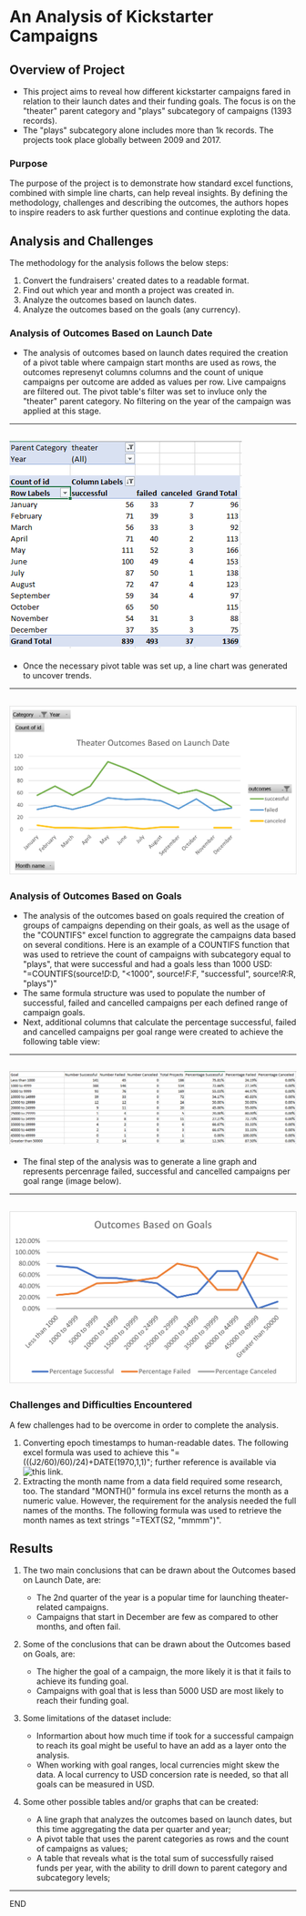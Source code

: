 # An Analysis of Kickstarter Campaigns

## Overview of Project
- This project aims to reveal how different kickstarter campaigns fared in relation to their launch dates and their funding goals. The focus is on the "theater" parent category and "plays" subcategory of campaigns (1393 records).
- The "plays" subcategory alone includes more than 1k records. The projects took place globally between 2009 and 2017.

### Purpose
The purpose of the project is to demonstrate how standard excel functions, combined with simple line charts, can help reveal insights. By defining the methodology, challenges and describing the outcomes, the authors hopes to inspire readers to ask further questions and continue exploting the data.  

## Analysis and Challenges
The methodology for the analysis follows the below steps:
1. Convert the fundraisers' created dates to a readable format.
2. Find out which year and month a project was created in.
3. Analyze the outcomes based on launch dates.
4. Analyze the outcomes based on the goals (any currency). 

### Analysis of Outcomes Based on Launch Date 
- The analysis of outcomes based on launch dates required the creation of a pivot table where campaign start months are used as rows, the outcomes represenyt columns columns and the count of unique campaigns per outcome are added as values per row. Live campaigns are filtered out. The pivot table's filter was set to invluce only the "theater" parent category. No filtering on the year of the campaign was applied at this stage.
---
![Pivot table structure](https://github.com/githubteodora/Week-1-Jun-22/blob/main/Pivot%20months.PNG)
---
- Once the necessary pivot table was set up, a line chart was generated to uncover trends.
---
![Line chart](https://github.com/githubteodora/Week-1-Jun-22/blob/main/Theater_Outcomes_vs_Launch.png)
---
### Analysis of Outcomes Based on Goals
- The analysis of the outcomes based on goals required the creation of groups of campaigns depending on their goals, as well as the usage of the "COUNTIFS" excel function to aggregrate the campaigns data based on several conditions. Here is an example of a COUNTIFS function that was used to retrieve the count of campaigns with subcategory equal to "plays", that were successful and had a goals less than 1000 USD: "=COUNTIFS(source!$D:$D, "<1000", source!$F:$F, "successful", source!$R:$R, "plays")"
- The same formula structure was used to populate the number of successful, failed and cancelled campaigns per each defined range of campaign goals. 
- Next, additional columns that calculate the percentage successful, failed and cancelled campaigns per goal range were created to achieve the following table view:
---
![Goal ranges](https://github.com/githubteodora/Week-1-Jun-22/blob/main/Goal_ranges.PNG)
---
- The final step of the analysis was to generate a line graph and represents percenrage failed, successful and cancelled campaigns per goal range (image below).
---
![Outcomes vs Goals](https://github.com/githubteodora/Week-1-Jun-22/blob/main/Outcomes_vs_Goals.png)
---
### Challenges and Difficulties Encountered
A few challenges had to be overcome in order to complete the analysis.
1. Converting epoch timestamps to human-readable dates. The following excel formula was used to achieve this "=(((J2/60)/60)/24)+DATE(1970,1,1)"; further reference is available via ![this link](https://www.epochconverter.com/). 
2. Extracting the month name from a data field required some research, too. The standard "MONTH()" formula ins excel returns the month as a numeric value. However, the requirement for the analysis needed the full names of the months. The following formula was used to retrieve the month names as text strings "=TEXT(S2, "mmmm")".

## Results

1. The two main conclusions that can be drawn about the Outcomes based on Launch Date, are:
   - The 2nd quarter of the year is a popular time for launching theater-related campaigns.
   - Campaigns that start in December are few as compared to other months, and often fail.

2. Some of the conclusions that can be drawn about the Outcomes based on Goals, are:
   - The higher the goal of a campaign, the more likely it is that it fails to achieve its funding goal.
   - Campaigns with goal that is less than 5000 USD are most likely to reach their funding goal. 

3. Some limitations of the dataset include:
   - Informartion about how much time if took for a successful campaign to reach its goal might be useful to have an add as a layer onto the analysis.
   - When working with goal ranges, local currencies might skew the data. A local currency to USD concersion rate is needed, so that all goals can be measured in USD.

4. Some other possible tables and/or graphs that can be created:
   - A line graph that analyzes the outcomes based on launch dates, but this time aggregating the data per quarter and year; 
   - A pivot table that uses the parent categories as rows and the count of campaigns as values;
   - A table that reveals what is the total sum of successfully raised funds per year, with the ability to drill down to parent category and subcategory levels;

---
END
